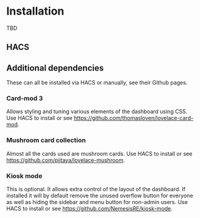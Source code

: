 # Installation

TBD

## HACS

## Additional dependencies
These can all be installed via HACS or manually, see their Github pages.

### Card-mod 3
Allows styling and tuning various elements of the dashboard using CSS.
Use HACS to install or see https://github.com/thomasloven/lovelace-card-mod.

### Mushroom card collection
Almost all the cards used are mushroom cards.
Use HACS to install or see https://github.com/piitaya/lovelace-mushroom.

### Kiosk mode
This is optional.
It allows extra control of the layout of the dashboard.
If installed it will by default remove the unused overflow button for everyone as well as hiding the sidebar and menu button for non-admin users.
Use HACS to install or see https://github.com/NemesisRE/kiosk-mode.


